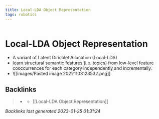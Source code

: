 ```yaml
---
title: Local-LDA Object Representation
tags: robotics 
---
```

```toc
```
# Local-LDA Object Representation
- A variant of Latent Dirichlet Allocation (Local-LDA)
- learn structural semantic features (i.e. topics) from low-level feature cooccurrences for each category independently and incrementally.
- ![[images/Pasted image 20221103123532.png]]

## Backlinks

> - [](../docs/2022-11-03.md)
>   - [[Local-LDA Object Representation]]

_Backlinks last generated 2023-01-25 01:31:24_
